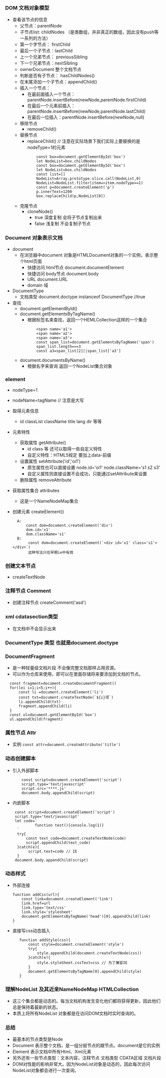 ### DOM 文档对象模型
- 查看该节点的信息
    - 父节点：parentNode
    - 子节点list: childNodes （是类数组，并非真正的数组，因此没有push等一系列的方法）
    - 第一个字节点： firstChild
    - 最后一个子节点：lastChild
    - 上一个兄弟节点： previousSibling
    - 下一个兄弟节点：nextSibling
    - ownerDocument 整个文档节点
    - 判断是否有子节点： hasChildNodes()
    - 在末尾添加一个子节点：appendChild()
    - 插入一个节点：
        - 在最前面插入一个节点：parentNode.insertBefore(newNode,parentNode.firstChild)
        - 在最后一个元素前插入：parentNode.insertBefore(newNode,parentNode.lastChild)
        - 在最后一位插入：parentNode.insertBefore(newNode,null)
    - 移除节点
        - removeChild()
    - 替换节点
        - replaceChild() // 注意在实际场景下我们实际上要替换的是nodeType=1的元素
            ``` // 先把nodeType为1的筛选出来存在
                const box=document.getElementById('box')
                let NodeList=box.childNodes
                const box=document.getElementById('box')
                let NodeList=box.childNodes
                const list=[]
                NodeList=Array.prototype.slice.call(NodeList,0)
                NodeList=NodeList.filter(item=>item.nodeType==1)
                const p=document.createElement('p')
                p.innerText=1200
                box.replaceChild(p,NodeList[0])
            ```
    - 克隆节点 
        - cloneNode() 
            - true 深度复制 会将子节点复制出来
            - false 浅复制 不会复制子节点
###  Document 对象表示文档
- document 
    - 在浏览器中document 对象是HTMLDocument对象的一个实例，表示整个html页面
        - 快捷访问 html节点 document.documentElement
        - 快捷访问 body节点 document.body
        - URL document.URL
        - domain 域
- DocumentType
    - 文档类型 document.doctype instanceof DocumentType //true
- 查找
    - document.getElementById() 
    - document.getElementsByTagName()
        - 根据标签名来查找，返回一个HEMLCollection这样的一个集合
            ```
                <span name='a1'>
                <span name='a2'>
                <span name='a3'>
                const span_list=document.getElementsByTagName('span')
                span_list.length===3
                const a3=span_list[2]||span_list['a3']
            ``` 
    - document.documentsByName()
        - 根据名字来查询 返回一个NodeList集合对象
### element
- nodeType=1
- nodeName=tagName // 注意是大写
- 取得元素信息
    - id classList className title lang dir 等等
- 元素特性
    -  获取属性 getAttribute() 
        - id class 等 还可以取得一些自定义特性
        - 自定义特性：HTML5规定 要加上data-前缀
    -  设置属性 setAttribute('id','oi1') 
        -  原生属性也可以直接设置 node.id='oi1' node.className='s1 s2 s3'
        -  自定义属性则直接设置不会成功，只能通过setAttribute来设置
    - 删除属性 removeAttribute
- 获取属性集合 attributes 
    - 这是一个NameNodeMap集合

- 创建元素 createElement()
  ```
    A:
        const dom=document.createElement('div')
        dom.id='x1'
        dom.className='s1'
    B:
         const dom=document.createElement(`<div id='x1' class='s1'></div>`)
         这种写法只在早期ie中有效
  ```
### 创建文本节点
- createTextNode
### 注释节点 Comment
- 创建注释节点 createComment('asd')
### xml cdatasection类型
- <![CDATA[This is some content.]]> 在文档中不会显示出来
### DocumentType 类型 也就是document.doctype
### DocumentFragment 
 - 是一种轻量级文档片段 不会像完整文档那样占用资源。
 - 可以作为仓库来使用，即可以在里面存储将来要添加到文档的节点。
  ```
    const fragment=document.createDocumentFragment()
    for(lei i=1;i<5;i++){
        const li =document.createElement('li')
        const txt=document.createTextNode(`${i}项`)
        li.appendChild(txt)
        fragment.appendChild(li)
    }
    const ul=document.getElementById('box')
    ul.appendChild(fragment)
  ```
### 属性节点 Attr
   - 实例
    ```
    const attr=document.createAttribute('title')
    ```
### 动态创建脚本
- 引入外部脚本
    ```
        const script=document.createElement('script')
        script.type='text/javascript'
        script.src='****.js'
        document.body.appendChild(script)
    ```
- 内嵌脚本
  ```
   const script=document.createElement('script')
   script.type='text/javascript'
   let code=`
            function test(){console.log(1)}
    `
    try{
        const text_code=document.createTextNode(code)
        script.appendChild(text_code)
    }catch(e){
         script.text=code // IE
    }
   document.body.appendChild(script)
  ```
### 动态样式
- 外部连接
    ```
    function addCss(url){
        const link=document.createElement('link')
        link.href=url
        link.type='text/css'
        link.style='stylesheet'
        document.getElementsByTagName('head')[0].appendChild(link)
    }
    ```
 - 直接写css动态插入
    ```
       function addStyle(css){
           const style=document.createElement('style')
           try{
               style.appendChild(document.createTextNode(css))
           }catch(e){
               style.styleSheet.cssText=css // 为了兼容IE
           }
           document.getElementsByTagName[0].appendChild(style)
       }
    ```
### 理解NodeList 及其近亲NameNodeMap HTMLCollection
- 这三个集合都是动态的。每当文档机构发生变化他们都将获得更新，因此他们总是保持着最新的状态。
- 本质上将所有NodeList 对象都是在访问DOM文档时实时查询的。
  
### 总结
- 最基本的节点类型是Node
- Document 表示整个文档，是一组分层节点的跟节点。document是它的实例
- Element 表示文档中所有Html、Xml元素
- 另外还有一些节点类型：文本内容，注释节点 文档类型 CDATA区域 文档片段
- DOM对性能的影响非常大。因为NodeList对象是动态的，因此每次访问NodeList对象都会进行一次查询。